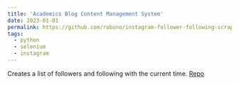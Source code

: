 ```yaml
---
title: 'Academics Blog Content Management System'
date: 2023-01-01
permalink: https://github.com/robuno/instagram-follower-following-scraper
tags:
  - python
  - selenium
  - instagram
---
```


Creates a list of followers and following with the current time.
[Repo](https://github.com/robuno/instagram-follower-following-scraper)